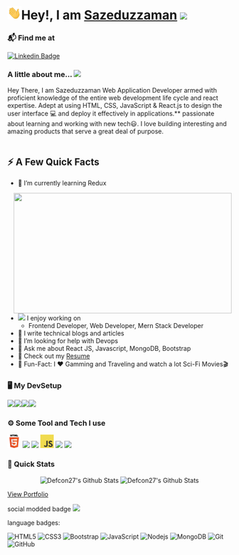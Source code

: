 <h1> <img src="https://raw.githubusercontent.com/ABSphreak/ABSphreak/master/gifs/Hi.gif" height="30px">Hey!, I am <a href="/">Sazeduzzaman</a> <img height="30px" src="https://emojis.slackmojis.com/emojis/images/1531849430/4246/blob-sunglasses.gif?1531849430"></h1>
</h1>

### 📬 Find me at
[![Linkedin Badge](https://img.shields.io/badge/-LinkedIn-blue?style=flat-square&logo=Linkedin&logoColor=white&link=https://www.linkedin.com/in/szamansaju/)](https://www.linkedin.com/in/szamansaju)


### A little about me...  <img src="https://media.giphy.com/media/VgCDAzcKvsR6OM0uWg/giphy.gif" width="50"> 
Hey There, I am Sazeduzzaman Web Application Developer armed with proficient knowledge of
the entire web development life cycle and react expertise. Adept at using HTML, CSS,
JavaScript & React.js to design the user interface 💻 and deploy it effectively in applications.** passionate about learning and working with new tech😃. I love building interesting and amazing products that serve a great deal of purpose. <br/><br/>




## ⚡️ A Few Quick Facts

- 🌱 I’m currently learning Redux
<img width="490" height="270" src="https://media.giphy.com/media/9B8wYztAoe1zO/source.gif" align=right>

- <img src="https://media.giphy.com/media/WUlplcMpOCEmTGBtBW/giphy.gif" width="30">  I enjoy working on
  - Frontend Developer, Web Developer, Mern Stack Developer
- 📝 I write technical blogs and articles
- 🤔 I’m looking for help with Devops
- 💬 Ask me about React JS, Javascript, MongoDB, Bootstrap
- 📙 Check out my [Resume](https://drive.google.com/file/d/1td1OFDqJd7pR-QnArsy9qQuBEDf4JAtt/view?usp=share_link)
- 🎉 Fun-Fact: I ❤️ Gamming and Traveling and watch a lot Sci-Fi Movies🎬

  
### 🖥️ My DevSetup
<img src="https://img.shields.io/badge/Windows-555555.svg?&style=flat-square&logo=windows&logoColor=0078D6"><img src="https://img.shields.io/badge/Chrome-555555.svg?&style=flat-square&logo=google-chrome&logoColor=FABC0C"><img src="https://img.shields.io/badge/VS Code-555555?style=flat-square&logo=visual-studio-code&logoColor=007ACC"><img src="https://img.shields.io/badge/Terminal-555555.svg?&style=flat-square&logo=powershell&logoColor=white"> 

### ⚙️ Some Tool and Tech I use

<code><img height="30" src="https://raw.githubusercontent.com/github/explore/80688e429a7d4ef2fca1e82350fe8e3517d3494d/topics/html/html.png"></code>
<code><img height="30" src="https://avatars1.githubusercontent.com/u/1517864?s=200&v=4"></code>
<code><img height="30" src="https://avatars1.githubusercontent.com/u/2918581?s=200&v=4"></code>
<code><img height="30" src="https://raw.githubusercontent.com/github/explore/80688e429a7d4ef2fca1e82350fe8e3517d3494d/topics/javascript/javascript.png"></code>
<code><img height="30" src="https://avatars3.githubusercontent.com/u/9950313?s=200&v=4"></code>
<code><img height="30" src="https://avatars1.githubusercontent.com/u/45120?s=200&v=4"></code>



### 🚀 Quick Stats
<p align="center">
<img width="450" align="center" src="https://github-readme-stats-defcon27.vercel.app/api?username=Sazeduzzaman&show_icons=true&line_height=21&theme=react" alt="Defcon27's Github Stats" />
<img width="450" align="center" src="https://github-readme-stats.vercel.app/api/top-langs/?username=Sazeduzzaman&theme=dracula" alt="Defcon27's Github Stats" />


[View Portfolio](https://szamansaju-98e92.web.app/)



social modded badge
<a href="https://www.linkedin.com/in/szamansaju"><img src="https://img.shields.io/badge/linkedin-%230077B5.svg?&style=for-the-badge&logo=linkedin&logoColor=white" height=25></a>


language badges:

![HTML5](https://img.shields.io/badge/HTML5-E34F26?style=flat&logo=html5&logoColor=white)
![CSS3](https://img.shields.io/badge/CSS3-1572B6?style=flat&logo=css3)
![Bootstrap](https://img.shields.io/badge/Bootstrap-563D7C?style=flat&logo=bootstrap)
![JavaScript](https://img.shields.io/badge/JavaScript-555555?style=flat&logo=javascript)
![Nodejs](https://img.shields.io/badge/Nodejs-555555?style=flat&logo=Node.js)
![MongoDB](https://img.shields.io/badge/MongoDB-555555?style=flat&logo=mongodb)
![Git](https://img.shields.io/badge/Git-555555?style=flat-square&logo=git)
![GitHub](https://img.shields.io/badge/GitHub-181717?style=flat-square&logo=github)


